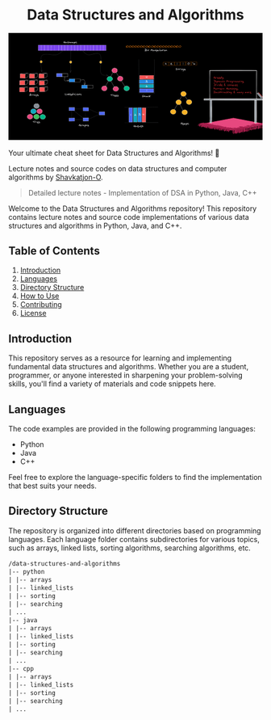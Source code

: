 <h1 align="center">Data Structures and Algorithms</h1>

<!-- <p align="center"><strong>Lecture Notes • Source Code • Resources • by @Shavkatjon-O</strong></p> -->

![Image Alt Text](images/dsa1.webp)

Your ultimate cheat sheet for Data Structures and Algorithms! 🚀

Lecture notes and source codes on data structures and computer algorithms by [Shavkatjon-O](https://github.com/Shavkatjon-O).

> Detailed lecture notes - Implementation of DSA in Python, Java, C++




Welcome to the Data Structures and Algorithms repository! This repository contains lecture notes and source code implementations of various data structures and algorithms in Python, Java, and C++.

## Table of Contents

1. [Introduction](#introduction)
2. [Languages](#languages)
3. [Directory Structure](#directory-structure)
4. [How to Use](#how-to-use)
5. [Contributing](#contributing)
6. [License](#license)

## Introduction

This repository serves as a resource for learning and implementing fundamental data structures and algorithms. Whether you are a student, programmer, or anyone interested in sharpening your problem-solving skills, you'll find a variety of materials and code snippets here.

## Languages

The code examples are provided in the following programming languages:

- Python
- Java
- C++

Feel free to explore the language-specific folders to find the implementation that best suits your needs.

## Directory Structure

The repository is organized into different directories based on programming languages. Each language folder contains subdirectories for various topics, such as arrays, linked lists, sorting algorithms, searching algorithms, etc.

```
/data-structures-and-algorithms
|-- python
| |-- arrays
| |-- linked_lists
| |-- sorting
| |-- searching
| ...
|-- java
| |-- arrays
| |-- linked_lists
| |-- sorting
| |-- searching
| ...
|-- cpp
| |-- arrays
| |-- linked_lists
| |-- sorting
| |-- searching
| ...
```